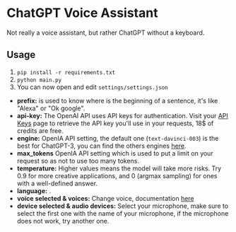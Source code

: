 # ChatGPT Voice Assistant

Not really a voice assistant, but rather ChatGPT without a keyboard.


## Usage
1.  `pip install -r requirements.txt`
2.  `python main.py`
3. You can now open and edit `settings/settings.json`
- **prefix:** is used to know where is the beginning of a sentence, it's like "Alexa" or "Ok google".
- **api-key:** The OpenAI API uses API keys for authentication. Visit your [API Keys](https://beta.openai.com/account/api-keys "here") page to retrieve the API key you'll use in your requests, 18$ of credits are free.
- **engine:** OpenIA API setting, the default one (`text-davinci-003`) is the best for ChatGPT-3, you can find the others engines [here](https://beta.openai.com/docs/models/gpt-3 "here").
- **max_tokens** OpenIA API setting which is used to put a limit on your request so as not to use too many tokens.
- **temperature:** Higher values means the model will take more risks. Try 0.9 for more creative applications, and 0 (argmax sampling) for ones with a well-defined answer.
- **language:** .
- **voice selected  &  voices:** Change voice, documentation [here](https://support.microsoft.com/en-gb/topic/download-languages-and-voices-for-immersive-reader-read-mode-and-read-aloud-4c83a8d8-7486-42f7-8e46-2b0fdf753130: "here")
- **device selected  &  audio devices:** Select your microphone, make sure to select the first one with the name of your microphone, if the microphone does not work, try another one.
